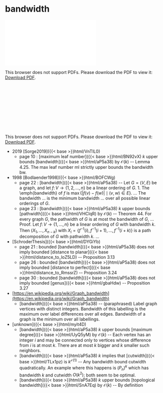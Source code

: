 # bandwidth




<object data="../local_aP5a38.pdf" type="application/pdf" width="100%" height="480px"><embed src="../local_aP5a38.pdf"><p>This browser does not support PDFs. Please download the PDF to view it: <a href="../local_aP5a38.pdf">Download PDF</a>.</p></embed></object>


<object data="../inclusions_aP5a38.pdf" type="application/pdf" width="100%" height="480px"><embed src="../inclusions_aP5a38.pdf"><p>This browser does not support PDFs. Please download the PDF to view it: <a href="../inclusions_aP5a38.pdf">Download PDF</a>.</p></embed></object>

* 2019 [Sorge2019]({{< base >}}html/VnTIL0)
    * page 10 : [maximum leaf number]({{< base >}}html/BN92vX) $k$ upper bounds [bandwidth]({{< base >}}html/aP5a38) by $\mathcal O(k)$ -- Lemma 4.25. The max leaf number $\mathrm{ml}$ strictly upper bounds the bandwidth $\mathrm{bw}$.
* 1998 [Bodlaender1998]({{< base >}}html/BOFCWg)
    * page 22 : [bandwidth]({{< base >}}html/aP5a38) -- Let $G=(V,E)$ be a graph, and let $f\colon V\to \{1,2,\dots,n\}$ be a linear ordering of $G$. 1. The \emph{bandwidth} of $f$ is $\max\{|f(v)-f(w)| \mid (v,w) \in E\}$. ... The bandwidth ... is the minimum bandwidth ... over all possible linear orderings of $G$.
    * page 23 : [bandwidth]({{< base >}}html/aP5a38) $k$ upper bounds [pathwidth]({{< base >}}html/VHClqR) by $\mathcal O(k)$ -- Theorem 44. For every graph $G$, the pathwidth of $G$ is at most the bandwidth of $G$, ... Proof. Let $f \colon V\to \{1,\dots,n\}$ be a linear ordering of $G$ with bandwidth $k$. Then $(X_1,\dots,X_{n-k})$ with $X_i=\{f^{-1}(i), f^{-1}(i+1), \dots, f^{-1}(i+k)\}$ is a path decomposition of $G$ with pathwidth $k$. ...
*  [SchroderThesis]({{< base >}}html/DYGiYb)
    * page 21 : bounded [bandwidth]({{< base >}}html/aP5a38) does not imply bounded [distance to planar]({{< base >}}html/distance_to_loZ5LD) -- Proposition 3.13
    * page 26 : bounded [bandwidth]({{< base >}}html/aP5a38) does not imply bounded [distance to perfect]({{< base >}}html/distance_to_RmssrZ) -- Proposition 3.24
    * page 30 : bounded [bandwidth]({{< base >}}html/aP5a38) does not imply bounded [genus]({{< base >}}html/gbaHdw) -- Proposition 3.27
*  [https://en.wikipedia.org/wiki/Graph_bandwidth](https://en.wikipedia.org/wiki/Graph_bandwidth)
    * [bandwidth]({{< base >}}html/aP5a38) -- (paraphrased) Label graph vertices with distinct integers. Bandwidth of this labelling is the maximum over label differences over all edges. Bandwidth of a graph is the minimum over all labellings.
*  [unknown]({{< base >}}html/myit4D)
    * [bandwidth]({{< base >}}html/aP5a38) $k$ upper bounds [maximum degree]({{< base >}}html/UyQ5yM) by $\mathcal O(k)$ -- Each vertex has an integer $i$ and may be connected only to vertices whose difference from $i$ is at most $k$. There are at most $k$ bigger and $k$ smaller such neighbors.
    * [bandwidth]({{< base >}}html/aP5a38) $k$ implies that [cutwidth]({{< base >}}html/TLx1pz) is $k^{\mathcal O(1)}$ -- Any bandwidth bound cutwidth quadratically. An example where this happens is $(P_n)^k$ which has bandwidth $k$ and cutwidth $O(k^2)$; both seem to be optimal.
    * [bandwidth]({{< base >}}html/aP5a38) $k$ upper bounds [topological bandwidth]({{< base >}}html/SnA7Eq) by $\mathcal O(k)$ -- By definition